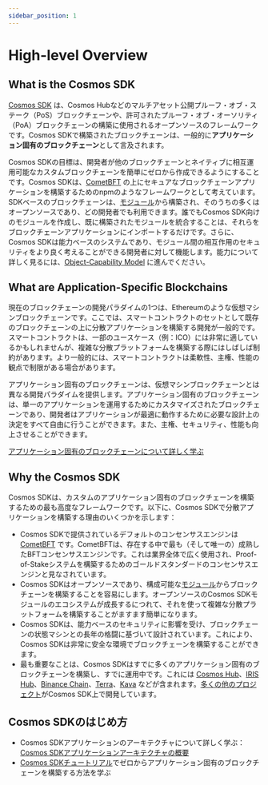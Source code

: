```yaml
---
sidebar_position: 1
---
```


# High-level Overview

## What is the Cosmos SDK

[Cosmos SDK](https://github.com/cosmos/cosmos-sdk) は、Cosmos Hubなどのマルチアセット公開プルーフ・オブ・ステーク（PoS）<df value="ブロックチェーン">ブロックチェーン</df>や、許可されたプルーフ・オブ・オーソリティ（PoA）ブロックチェーンの構築に使用されるオープンソースのフレームワークです。Cosmos SDKで構築されたブロックチェーンは、一般的に**アプリケーション固有のブロックチェーン**として言及されます。

Cosmos SDKの目標は、開発者が他のブロックチェーンとネイティブに相互運用可能なカスタムブロックチェーンを簡単にゼロから作成できるようにすることです。Cosmos SDKは、[CometBFT](https://github.com/cometbft/cometbft) の上にセキュアなブロックチェーンアプリケーションを構築するためのnpmのようなフレームワークとして考えています。SDKベースのブロックチェーンは、[モジュール](../building-modules/01-intro.md)から構築され、そのうちの多くはオープンソースであり、どの開発者でも利用できます。誰でもCosmos SDK向けのモジュールを作成し、既に構築されたモジュールを統合することは、それらをブロックチェーンアプリケーションにインポートするだけです。さらに、Cosmos SDKは能力ベースのシステムであり、モジュール間の相互作用のセキュリティをより良く考えることができる開発者に対して機能します。能力について詳しく見るには、[Object-Capability Model](../core/10-ocap.md) に進んでください。

## What are Application-Specific Blockchains

現在のブロックチェーンの開発パラダイムの1つは、Ethereumのような仮想マシンブロックチェーンです。ここでは、スマートコントラクトのセットとして既存のブロックチェーンの上に分散アプリケーションを構築する開発が一般的です。スマートコントラクトは、一部のユースケース（例：ICO）には非常に適しているかもしれませんが、複雑な分散プラットフォームを構築する際にはしばしば制約があります。より一般的には、スマートコントラクトは柔軟性、主権、性能の観点で制限がある場合があります。

アプリケーション固有のブロックチェーンは、仮想マシンブロックチェーンとは異なる開発パラダイムを提供します。アプリケーション固有のブロックチェーンは、単一のアプリケーションを運用するためにカスタマイズされたブロックチェーンであり、開発者はアプリケーションが最適に動作するために必要な設計上の決定をすべて自由に行うことができます。また、主権、セキュリティ、性能も向上させることができます。

[アプリケーション固有のブロックチェーンについて詳しく学ぶ](./01-why-app-specific.md)

## Why the Cosmos SDK

Cosmos SDKは、カスタムのアプリケーション固有のブロックチェーンを構築するための最も高度なフレームワークです。以下に、Cosmos SDKで分散アプリケーションを構築する理由のいくつかを示します：

* Cosmos SDKで提供されているデフォルトのコンセンサスエンジンは [CometBFT](https://github.com/cometbft/cometbft) です。CometBFTは、存在する中で最も（そして唯一の）成熟したBFTコンセンサスエンジンです。これは業界全体で広く使用され、Proof-of-Stakeシステムを構築するためのゴールドスタンダードのコンセンサスエンジンと見なされています。
* Cosmos SDKはオープンソースであり、構成可能な[モジュール](../modules)からブロックチェーンを構築することを容易にします。オープンソースのCosmos SDKモジュールのエコシステムが成長するにつれて、それを使って複雑な分散プラットフォームを構築することがますます簡単になります。
* Cosmos SDKは、能力ベースのセキュリティに影響を受け、ブロックチェーンの状態マシンとの長年の格闘に基づいて設計されています。これにより、Cosmos SDKは非常に安全な環境でブロックチェーンを構築することができます。
* 最も重要なことは、Cosmos SDKはすでに多くのアプリケーション固有のブロックチェーンを構築し、すでに運用中です。これには [Cosmos Hub](https://hub.cosmos.network)、[IRIS Hub](https://irisnet.org)、[Binance Chain](https://docs.binance.org/)、[Terra](https://terra.money/)、[Kava](https://www.kava.io/) などが含まれます。[多くの他のプロジェクト](https://cosmos.network/ecosystem)がCosmos SDK上で開発しています。

## Cosmos SDKのはじめ方

* Cosmos SDKアプリケーションのアーキテクチャについて詳しく学ぶ：[Cosmos SDKアプリケーションアーキテクチャの概要](./02-sdk-app-architecture.md)
* [Cosmos SDKチュートリアル](https://cosmos.network/docs/tutorial)でゼロからアプリケーション固有のブロックチェーンを構築する方法を学ぶ

